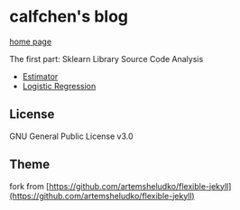 # calfchen's blog

[home page](https://calfchen.github.io/)

The first part: Sklearn Library Source Code Analysis

- [Estimator](https://calfchen.github.io/calfchen.github.io/estimator/)
- [Logistic Regression](https://calfchen.github.io/calfchen.github.io/logistic-regression/)

## License

GNU General Public License v3.0

## Theme

fork from [https://github.com/artemsheludko/flexible-jekyll](https://github.com/artemsheludko/flexible-jekyll)